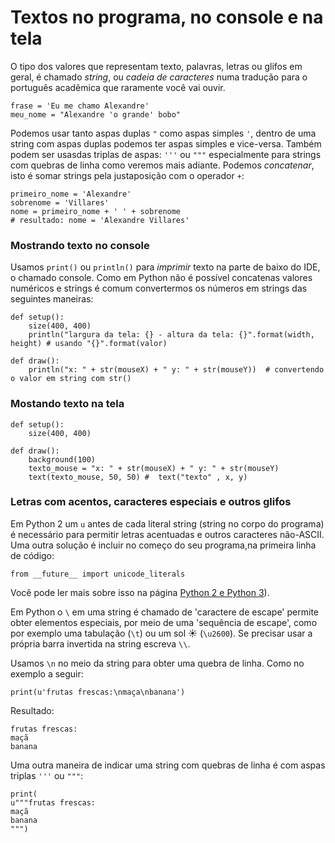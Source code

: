 # Textos no programa, no console e na tela

O tipo dos valores que representam texto, palavras, letras ou glifos em geral, é chamado *string*, ou *cadeia de caracteres* numa tradução para o português acadêmica que raramente você vai ouvir.

```pyde
frase = 'Eu me chamo Alexandre'
meu_nome = "Alexandre 'o grande' bobo"
```

Podemos usar tanto aspas duplas `"`  como aspas simples `'`, dentro de uma string com aspas duplas podemos ter aspas simples e vice-versa. Também podem ser usasdas triplas de aspas: `'''` ou `"""` especialmente para strings com quebras de linha como veremos mais adiante. Podemos *concatenar*, isto é somar strings pela justaposição com o operador `+`:

```pyde
primeiro_nome = 'Alexandre'
sobrenome = 'Villares'
nome = primeiro_nome + ' ' + sobrenome
# resultado: nome = 'Alexandre Villares'
```

### Mostrando texto no console

Usamos `print()` ou `println()` para *imprimir* texto na parte de baixo do IDE, o chamado console. Como em Python não é possível concatenas valores numéricos e strings é comum convertermos os números em strings das seguintes maneiras: 

```pyde
def setup():
    size(400, 400)
    println("largura da tela: {} - altura da tela: {}".format(width, height) # usando "{}".format(valor)

def draw():
    println("x: " + str(mouseX) + " y: " + str(mouseY))  # convertendo o valor em string com str()
```

### Mostando texto na tela

```pyde
def setup():
    size(400, 400)

def draw():
    background(100)
    texto_mouse = "x: " + str(mouseX) + " y: " + str(mouseY) 
    text(texto_mouse, 50, 50) #  text("texto" , x, y) 
```

### Letras com acentos, caracteres especiais e outros glifos

Em Python 2 um `u` antes de cada literal string (string no corpo do programa) é necessário para permitir letras acentuadas e outros caracteres não-ASCII. Uma outra solução é incluir no começo do seu programa,na primeira linha de código:

```pyde
from __future__ import unicode_literals
```

Você pode ler mais sobre isso na página [Python 2 e Python 3](https://github.com/villares/material-aulas/blob/master/Processing-Python/futuro.md)).

Em Python o `\` em uma string é chamado de 'caractere de escape' permite obter elementos especiais, por meio de uma 'sequência de escape', como por exemplo uma tabulação (`\t`) ou um sol ☀ (`\u2600`). Se precisar usar a própria barra invertida na string escreva `\\`.

Usamos `\n` no meio da string para obter uma quebra de linha. Como no exemplo a seguir:

```pyde
print(u'frutas frescas:\nmaça\nbanana')
```
Resultado:
```
frutas frescas:
maçã
banana
```

Uma outra maneira de indicar uma string com quebras de linha é com aspas triplas `'''` ou `"""`:
```pyde
print(
u"""frutas frescas:
maçã
banana
""")
```
